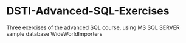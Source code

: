# DSTI-Advanced-SQL-Exercises
Three exercises of the advanced SQL course, using MS SQL SERVER sample database WideWorldImporters
